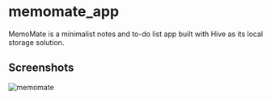 # memomate_app

MemoMate is a minimalist notes and to-do list app built with Hive as its local storage solution.

## Screenshots


![memomate](https://github.com/yudizlto/flutter_memomate_app/assets/106142597/06755922-0065-47e4-ae93-f2e9a4d99323)
